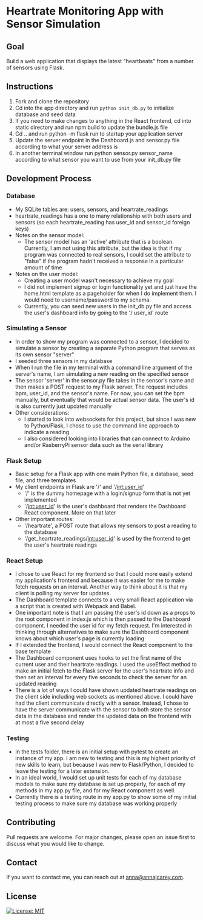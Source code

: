# Heartrate Monitoring App with Sensor Simulation

## Goal
Build a web application that displays the latest "heartbeats" from a number of sensors using Flask.

## Instructions
1. Fork and clone the repository
2. Cd into the app directory and run ```python init_db.py``` to initialize database and seed data
4. If you need to make changes to anything in the React frontend, cd into static directory and run npm build to update the bundle.js file
5. Cd .. and run python -m flask run to startup your application server
6. Update the server endpoint in the Dashboard.js and sensor.py file according to what your server address is
7. In another terminal window run python sensor.py sensor_name according to what sensor you want to use from your init_db.py file

## Development Process

### Database
* My SQLite tables are: users, sensors, and heartrate_readings
* heartrate_readings has a one to many relationship with both users and sensors (so each heartrate_reading has user_id and sensor_id foreign keys)
* Notes on the sensor model:
    * The sensor model has an 'active' attribute that is a boolean. Currently, I am not using this attribute, but the idea is that if my program was connected to real sensors, I could set the attribute to "false" if the program hadn't received a response in a particular amount of time
* Notes on the user model:
    * Creating a user model wasn't necessary to achieve my goal
    * I did not implement signup or login functionality yet and just have the home.html template as a pageholder for when I do implement them. I would need to username/password to my schema.
    * Currently, you can seed new users in the init_db.py file and access the user's dashboard info by going to the '/<int> user_id' route

### Simulating a Sensor
* In order to show my program was connected to a sensor, I decided to simulate a sensor by creating a separate Python program that serves as its own sensor "server"
* I seeded three sensors in my database
* When I run the file in my terminal with a command line argument of the server's name, I am simulating a new reading on the specified sensor
* The sensor 'server' in the sensor.py file takes in the sensor's name and then makes a POST request to my Flask server. The request includes bpm, user_id, and the sensor's name. For now, you can set the bpm manually, but eventually that would be actual sensor data. The user's id is also currently just updated manually
* Other considerations:
    * I started to look into websockets for this project, but since I was new to Python/Flask, I chose to use the command line approach to indicate a reading
    * I also considered looking into libraries that can connect to Arduino and/or RasberryPi sensor data such as the serial library

### Flask Setup
* Basic setup for a Flask app with one main Python file, a database, seed file, and three templates
* My client endpoints in Flask are '/' and '/<int:user_id>'
    * '/' is the dummy homepage with a login/signup form that is not yet implemented
    * '/<int:user_id>' is the user's dashboard that renders the Dashboard React component. More on that later
* Other important routes:
    * '/heartrate', a POST route that allows my sensors to post a reading to the database
    * '/get_heartrate_readings/<int:user_id>' is used by the frontend to get the user's heartrate readings

### React Setup
* I chose to use React for my frontend so that I could more easily extend my application's frontend and because it was easier for me to make fetch requests on an interval. Another way to think about it is that my client is polling my server for updates.
* The Dashboard template connects to a very small React application via a script that is created with Webpack and Babel. 
* One important note is that I am passing the user's id down as a props to the root component in index.js which is then passed to the Dashboard component. I needed the user id for my fetch request. I'm interested in thinking through alternatives to make sure the Dashboard component knows about which user's page is currently loading
* If I extended the frontend, I would connect the React component to the base template
* The Dashboard component uses hooks to set the first name of the current user and their heartrate readings. I used the useEffect method to make an initial fetch to the Flask server for the user's heartrate info and then set an interval for every five seconds to check the server for an updated reading
* There is a lot of ways I could have shown updated heartrate readings on the client side including web sockets as mentioned above. I could have had the client communicate directly with a sensor. Instead, I chose to have the server communicate with the sensor to both store the sensor data in the database and render the updated data on the frontend with at most a five second delay


### Testing
* In the tests folder, there is an initial setup with pytest to create an instance of my app. I am new to testing and this is my highest priority of new skills to learn, but because I was new to Flask/Python, I decided to leave the testing for a later extension.
* In an ideal world, I would set up unit tests for each of my database models to make sure my database is set up properly, for each of my methods in my app.py file, and for my React component as well.
* Currently there is a testing route in my app.py to show some of my initial testing process to make sure my database was working properly

## Contributing
Pull requests are welcome. For major changes, please open an issue first to discuss what you would like to change.

## Contact
If you want to contact me, you can reach out at anna@annajcarey.com.

## License
[![License: MIT](https://img.shields.io/badge/License-MIT-yellow.svg)](https://opensource.org/licenses/MIT)